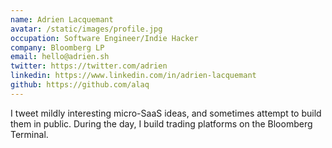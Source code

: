 ```yaml
---
name: Adrien Lacquemant
avatar: /static/images/profile.jpg
occupation: Software Engineer/Indie Hacker
company: Bloomberg LP
email: hello@adrien.sh
twitter: https://twitter.com/adrien
linkedin: https://www.linkedin.com/in/adrien-lacquemant
github: https://github.com/alaq
---
```


I tweet mildly interesting micro-SaaS ideas, and sometimes attempt to build them in public. During the day, I build trading platforms on the Bloomberg Terminal.
